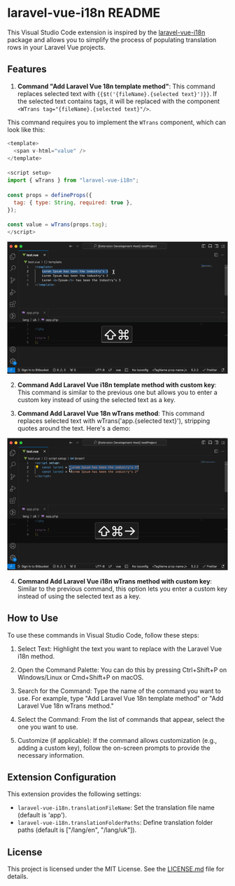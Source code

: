 # laravel-vue-i18n README

This Visual Studio Code extension is inspired by the [laravel-vue-i18n](https://github.com/xiCO2k/laravel-vue-i18n) package and allows you to simplify the process of populating translation rows in your Laravel Vue projects.

## Features

1. **Command "Add Laravel Vue 18n template method"**: This command replaces selected text with `{{$t('{fileName}.{selected text}')}}`. If the selected text contains tags, it will be replaced with the component `<WTrans tag="{fileName}.{selected text}"/>`.

This command requires you to implement the `WTrans` component, which can look like this:

```js
<template>
  <span v-html="value" />
</template>

<script setup>
import { wTrans } from "laravel-vue-i18n";

const props = defineProps({
  tag: { type: String, required: true },
});

const value = wTrans(props.tag);
</script>
```

![feature X](images/template.gif)

2. **Command Add Laravel Vue i18n template method with custom key**: This command is similar to the previous one but allows you to enter a custom key instead of using the selected text as a key.

3. **Command Add Laravel Vue 18n wTrans method**: This command replaces selected text with wTrans('app.{selected text}'), stripping quotes around the text. Here's a demo:

![feature X](images/wTrans.gif)

4. **Command Add Laravel Vue i18n wTrans method with custom key**: Similar to the previous command, this option lets you enter a custom key instead of using the selected text as a key. 

## How to Use
To use these commands in Visual Studio Code, follow these steps:

1. Select Text: Highlight the text you want to replace with the Laravel Vue i18n method.

2. Open the Command Palette: You can do this by pressing Ctrl+Shift+P on Windows/Linux or Cmd+Shift+P on macOS.

3. Search for the Command: Type the name of the command you want to use. For example, type "Add Laravel Vue 18n template method" or "Add Laravel Vue 18n wTrans method."

4. Select the Command: From the list of commands that appear, select the one you want to use.

5. Customize (if applicable): If the command allows customization (e.g., adding a custom key), follow the on-screen prompts to provide the necessary information.

## Extension Configuration

This extension provides the following settings:

* `laravel-vue-i18n.translationFileName`: Set the translation file name (default is 'app').
* `laravel-vue-i18n.translationFolderPaths`: Define translation folder paths (default is ["/lang/en", "/lang/uk"]).

## License
This project is licensed under the MIT License. See the [LICENSE.md](https://github.com/lemehovskiy/laravel-vue-i18n/blob/main/LICENSE) file for details.
